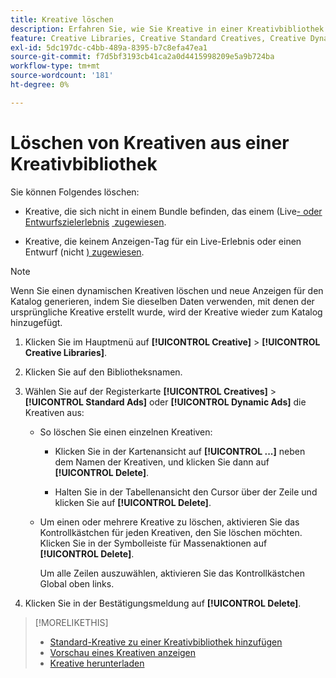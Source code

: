 ```yaml
---
title: Kreative löschen
description: Erfahren Sie, wie Sie Kreative in einer Kreativbibliothek löschen.
feature: Creative Libraries, Creative Standard Creatives, Creative Dynamic Creatives
exl-id: 5dc197dc-c4bb-489a-8395-b7c8efa47ea1
source-git-commit: f7d5bf3193cb41ca2a0d4415998209e5a9b724ba
workflow-type: tm+mt
source-wordcount: '181'
ht-degree: 0%

---
```


# Löschen von Kreativen aus einer Kreativbibliothek

Sie können Folgendes löschen:

* Kreative, die sich nicht in einem Bundle befinden, das einem (Live[- oder Entwurfszielerlebnis](/help/creative/experiences/experience-about.md#experience-statuses-experience-statuses) [&#x200B; zugewiesen &#x200B;](/help/creative/experiences/experience-about.md).

* Kreative, die keinem Anzeigen-Tag für ein Live-Erlebnis oder einen Entwurf (nicht [) zugewiesen &#x200B;](/help/creative/experiences/experience-about.md).

>[!NOTE]
>
>Wenn Sie einen dynamischen Kreativen löschen und neue Anzeigen für den Katalog generieren, indem Sie dieselben Daten verwenden, mit denen der ursprüngliche Kreative erstellt wurde, wird der Kreative wieder zum Katalog hinzugefügt.

1. Klicken Sie im Hauptmenü auf **[!UICONTROL Creative]** > **[!UICONTROL Creative Libraries]**.

1. Klicken Sie auf den Bibliotheksnamen.

1. Wählen Sie auf der Registerkarte **[!UICONTROL Creatives]** > **[!UICONTROL Standard Ads]** oder **[!UICONTROL Dynamic Ads]** die Kreativen aus:

   * So löschen Sie einen einzelnen Kreativen:

      * Klicken Sie in der Kartenansicht auf **[!UICONTROL ...]** neben dem Namen der Kreativen, und klicken Sie dann auf **[!UICONTROL Delete]**.

      * Halten Sie in der Tabellenansicht den Cursor über der Zeile und klicken Sie auf **[!UICONTROL Delete]**.

   * Um einen oder mehrere Kreative zu löschen, aktivieren Sie das Kontrollkästchen für jeden Kreativen, den Sie löschen möchten. Klicken Sie in der Symbolleiste für Massenaktionen auf **[!UICONTROL Delete]**.

     Um alle Zeilen auszuwählen, aktivieren Sie das Kontrollkästchen Global oben links.

1. Klicken Sie in der Bestätigungsmeldung auf **[!UICONTROL Delete]**.

>[!MORELIKETHIS]
>
>* [Standard-Kreative zu einer Kreativbibliothek hinzufügen](creative-add-standard.md)
>* [Vorschau eines Kreativen anzeigen](creative-preview.md)
>* [Kreative herunterladen](creative-download.md)

